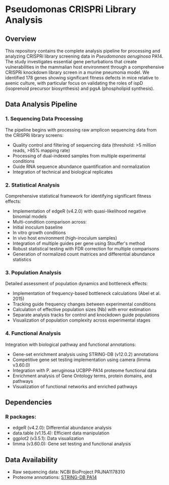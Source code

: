 # Pseudomonas CRISPRi Library Analysis

## Overview
This repository contains the complete analysis pipeline for processing and analyzing CRISPRi library screening data in *Pseudomonas aeruginosa* PA14. The study investigates essential gene perturbations that create vulnerabilities in the mammalian host environment through a comprehensive CRISPRi knockdown library screen in a murine pneumonia model. We identified 178 genes showing significant fitness defects in mice relative to axenic culture, with particular focus on validating the roles of ispD (isoprenoid precursor biosynthesis) and pgsA (phospholipid synthesis).

## Data Analysis Pipeline

### 1. Sequencing Data Processing
The pipeline begins with processing raw amplicon sequencing data from the CRISPRi library screens:
- Quality control and filtering of sequencing data (threshold: >5 million reads, >85% mapping rate)
- Processing of dual-indexed samples from multiple experimental conditions
- Guide RNA sequence abundance quantification and normalization
- Integration of technical and biological replicates

### 2. Statistical Analysis
Comprehensive statistical framework for identifying significant fitness effects:
- Implementation of edgeR (v4.2.0) with quasi-likelihood negative binomial models
- Multi-condition comparison across:
 - Initial inoculum baseline
 - In vitro growth conditions
 - In vivo host environment (high-inoculum samples)
- Integration of multiple guides per gene using Stouffer's method
- Robust statistical testing with FDR correction for multiple comparisons
- Generation of normalized count matrices and differential abundance statistics

### 3. Population Analysis
Detailed assessment of population dynamics and bottleneck effects:
- Implementation of frequency-based bottleneck calculations (Abel et al. 2015)
- Tracking guide frequency changes between experimental conditions
- Calculation of effective population sizes (Nb) with error estimation
- Separate analysis tracks for control and knockdown guide populations
- Visualization of population complexity across experimental stages

### 4. Functional Analysis
Integration with biological pathway and functional annotations:
- Gene-set enrichment analysis using STRING-DB (v12.0.2) annotations
- Competitive gene set testing implementation using camera (limma v3.60.0)
- Integration with P. aeruginosa UCBPP-PA14 proteome functional data
- Enrichment analysis of Gene Ontology terms, protein domains, and pathways
- Visualization of functional networks and enriched pathways

## Dependencies
### R packages:
- edgeR (v4.2.0): Differential abundance analysis
- data.table (v1.15.4): Efficient data manipulation
- ggplot2 (v3.5.1): Data visualization
- limma (v3.60.0): Gene set testing and functional analysis

## Data Availability
- Raw sequencing data: NCBI BioProject PRJNA1178310
- Proteome annotations: [STRING-DB PA14](https://version-12-0.string-db.org/organism/STRG0A01FJP)
